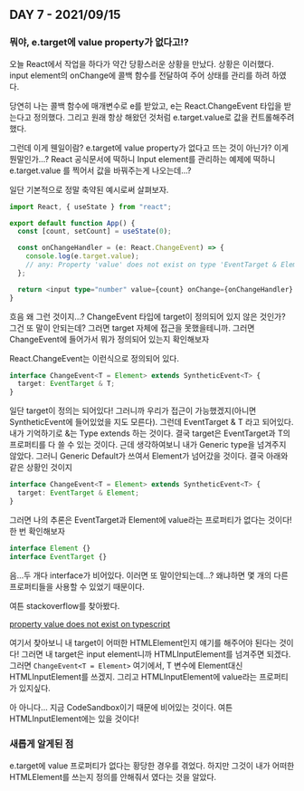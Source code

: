 ## DAY 7 - 2021/09/15

### 뭐야, e.target에 value property가 없다고!?

오늘 React에서 작업을 하다가 약간 당황스러운 상황을 만났다. 상황은 이러했다.
input element의 onChange에 콜백 함수를 전달하여 주어 상태를 관리를 하려 하였다.

당연히 나는 콜백 함수에 매개변수로 e를 받았고, e는 React.ChangeEvent 타입을 받는다고 정의했다.
그리고 원래 항상 해왔던 것처럼 e.target.value로 값을 컨트롤해주려 했다.

그런데 이게 웬일이람? e.target에 value property가 없다고 뜨는 것이 아닌가?
이게 뭔말인가...? React 공식문서에 떡하니 Input element를 관리하는 예제에 떡하니 e.target.value
를 찍어서 값을 바꿔주는게 나오는데...?

일단 기본적으로 정말 축약된 예시로써 살펴보자.

```typescript
import React, { useState } from "react";

export default function App() {
  const [count, setCount] = useState(0);

  const onChangeHandler = (e: React.ChangeEvent) => {
    console.log(e.target.value);
    // any: Property 'value' does not exist on type 'EventTarget & Element'.
  };

  return <input type="number" value={count} onChange={onChangeHandler} />;
}
```

흐음 왜 그런 것이지...? ChangeEvent 타입에 target이 정의되어 있지 않은 것인가? 그건 또 말이 안되는데?
그러면 target 자체에 접근을 못했을테니까. 그러면 ChangeEvent에 들어가서 뭐가 정의되어 있는지 확인해보자

React.ChangeEvent는 이런식으로 정의되어 있다.

```typescript
interface ChangeEvent<T = Element> extends SyntheticEvent<T> {
  target: EventTarget & T;
}
```

일단 target이 정의는 되어있다! 그러니까 우리가 접근이 가능했겠지(아니면 SyntheticEvent에 들어있었을 지도 모른다).
그런데 EventTarget & T 라고 되어있다. 내가 기억하기로 &는 Type extends 하는 것이다. 결국 target은 EventTarget과 T의 프로퍼티를 다 쓸 수 있는 것이다. 근데 생각하여보니 내가 Generic type을 넘겨주지 않았다. 그러니
Generic Default가 쓰여서 Element가 넘어갔을 것이다. 결국 아래와 같은 상황인 것이지

```typescript
interface ChangeEvent<T = Element> extends SyntheticEvent<T> {
  target: EventTarget & Element;
}
```

그러면 나의 추론은 EventTarget과 Element에 value라는 프로퍼티가 없다는 것이다!
한 번 확인해보자

```typescript
interface Element {}
interface EventTarget {}
```

음...두 개다 interface가 비어있다. 이러면 또 말이안되는데...? 왜냐하면 몇 개의 다른 프로퍼티들을 사용할 수 있었기 때문이다.

여튼 stackoverflow를 찾아봤다.

[property value does not exist on typescript](https://stackoverflow.com/questions/42066421/property-value-does-not-exist-on-type-eventtarget)

여기서 찾아보니 내 target이 어떠한 HTMLElement인지 얘기를 해주어야 된다는 것이다! 그러면 내 target은 input element니까 HTMLInputElement를 넘겨주면 되겠다. 그러면 `ChangeEvent<T = Element>` 여기에서, T 변수에 Element대신 HTMLInputElement를 쓰겠지. 그리고 HTMLInputElement에 value라는 프로퍼티가 있지싶다.

아 아니다... 지금 CodeSandbox이기 때문에 비어있는 것이다. 여튼 HTMLInputElement에는 있을 것이다!

### 새롭게 알게된 점

e.target에 value 프로퍼티가 없다는 황당한 경우를 겪었다. 하지만 그것이 내가 어떠한 HTMLElement를 쓰는지 정의를 안해줘서 였다는 것을 알았다.
